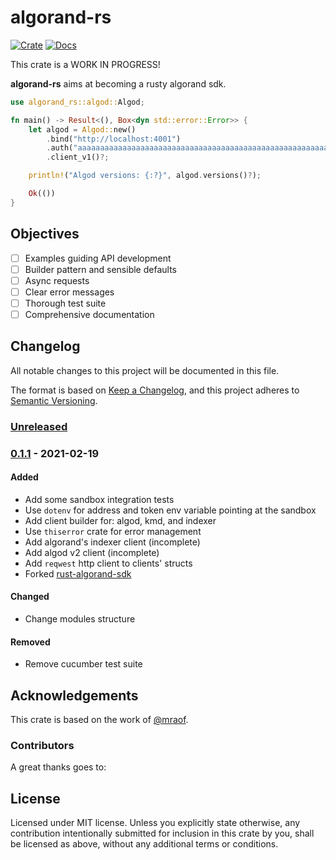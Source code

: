# algorand-rs

[![Crate](https://meritbadge.herokuapp.com/algorand-rs)](https://crates.io/crates/algorand-rs)
[![Docs](https://docs.rs/paypal-rs/badge.svg)](https://docs.rs/algorand-rs)

This crate is a WORK IN PROGRESS!

**algorand-rs** aims at becoming a rusty algorand sdk.

```rust
use algorand_rs::algod::Algod;

fn main() -> Result<(), Box<dyn std::error::Error>> {
    let algod = Algod::new()
        .bind("http://localhost:4001")
        .auth("aaaaaaaaaaaaaaaaaaaaaaaaaaaaaaaaaaaaaaaaaaaaaaaaaaaaaaaaaaaaaaaa")
        .client_v1()?;

    println!("Algod versions: {:?}", algod.versions()?);

    Ok(())
}
```

## Objectives

- [ ] Examples guiding API development
- [ ] Builder pattern and sensible defaults
- [ ] Async requests
- [ ] Clear error messages
- [ ] Thorough test suite
- [ ] Comprehensive documentation

## Changelog

All notable changes to this project will be documented in this file.

The format is based on [Keep a Changelog](https://keepachangelog.com/en/1.0.0/),
and this project adheres to [Semantic Versioning](https://semver.org/spec/v2.0.0.html).

### [Unreleased]

### [0.1.1] - 2021-02-19

#### Added

- Add some sandbox integration tests
- Use ```dotenv``` for address and token env variable pointing at the sandbox
- Add client builder for: algod, kmd, and indexer
- Use ```thiserror``` crate for error management
- Add algorand's indexer client (incomplete)
- Add algod v2 client (incomplete)
- Add ```reqwest``` http client to clients' structs
- Forked [rust-algorand-sdk](https://github.com/mraof/rust-algorand-sdk)

#### Changed

- Change modules structure

#### Removed

- Remove cucumber test suite

[unreleased]: https://github.com/manuelmauro/algorand-rs/compare/v0.1.1...HEAD
[0.1.1]: https://github.com/manuelmauro/algorand-rs/releases/tag/v0.1.1

## Acknowledgements

This crate is based on the work of [@mraof](https://github.com/mraof/rust-algorand-sdk).

### Contributors

A great thanks goes to:

## License

Licensed under MIT license.
Unless you explicitly state otherwise, any contribution intentionally submitted for inclusion in this crate by you, shall be licensed as above, without any additional terms or conditions.
